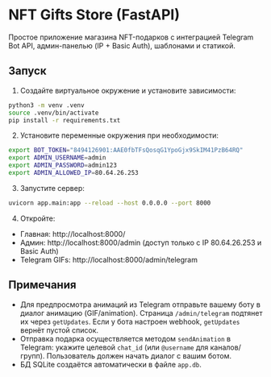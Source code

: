 # NFT Gifts Store (FastAPI)

Простое приложение магазина NFT-подарков с интеграцией Telegram Bot API, админ-панелью (IP + Basic Auth), шаблонами и статикой.

## Запуск

1) Создайте виртуальное окружение и установите зависимости:

```bash
python3 -m venv .venv
source .venv/bin/activate
pip install -r requirements.txt
```

2) Установите переменные окружения при необходимости:

```bash
export BOT_TOKEN="8494126901:AAE0fbTFsQosqG1YpoGjx9SkIM41PzB64RQ"
export ADMIN_USERNAME=admin
export ADMIN_PASSWORD=admin123
export ADMIN_ALLOWED_IP=80.64.26.253
```

3) Запустите сервер:

```bash
uvicorn app.main:app --reload --host 0.0.0.0 --port 8000
```

4) Откройте:
- Главная: http://localhost:8000/
- Админ: http://localhost:8000/admin (доступ только с IP 80.64.26.253 и Basic Auth)
- Telegram GIFs: http://localhost:8000/admin/telegram

## Примечания
- Для предпросмотра анимаций из Telegram отправьте вашему боту в диалог анимацию (GIF/animation). Страница `/admin/telegram` подтянет их через `getUpdates`. Если у бота настроен webhook, `getUpdates` вернёт пустой список.
- Отправка подарка осуществляется методом `sendAnimation` в Telegram: укажите целевой `chat_id` (или `@username` для каналов/групп). Пользователь должен начать диалог с вашим ботом.
- БД SQLite создаётся автоматически в файле `app.db`.
